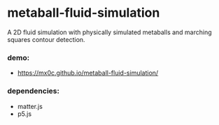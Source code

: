 # metaball-fluid-simulation
A 2D fluid simulation with physically simulated metaballs and marching squares contour detection.

### demo:
- https://mx0c.github.io/metaball-fluid-simulation/

### dependencies:
- matter.js 
- p5.js

